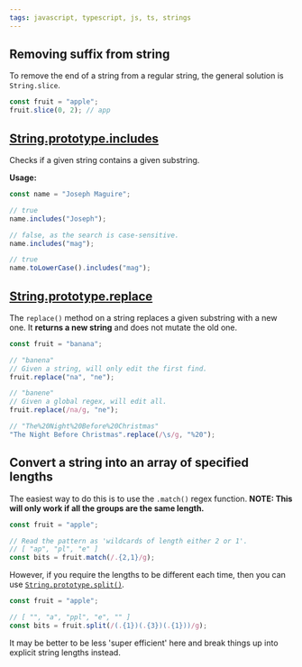 ```yaml
---
tags: javascript, typescript, js, ts, strings
---
```


## Removing suffix from string

To remove the end of a string from a regular string, the general solution is `String.slice`.

```js
const fruit = "apple";
fruit.slice(0, 2); // app
```

## [String.prototype.includes](https://developer.mozilla.org/en-US/docs/Web/JavaScript/Reference/Global_Objects/String/includes)

Checks if a given string contains a given substring.

**Usage:**
```javascript
const name = "Joseph Maguire";

// true
name.includes("Joseph");

// false, as the search is case-sensitive.
name.includes("mag");

// true
name.toLowerCase().includes("mag");
```

## [String.prototype.replace](https://developer.mozilla.org/en-US/docs/Web/JavaScript/Reference/Global_Objects/String/replace)

The `replace()` method on a string replaces a given substring with a new one.
It **returns a new string** and does not mutate the old one.

```javascript
const fruit = "banana";

// "banena"
// Given a string, will only edit the first find.
fruit.replace("na", "ne");

// "banene"
// Given a global regex, will edit all.
fruit.replace(/na/g, "ne");

// "The%20Night%20Before%20Christmas"
"The Night Before Christmas".replace(/\s/g, "%20");
```

## Convert a string into an array of specified lengths

The easiest way to do this is to use the `.match()` regex function.
**NOTE: This will only work if all the groups are the same length.**

```javascript
const fruit = "apple";

// Read the pattern as 'wildcards of length either 2 or 1'.
// [ "ap", "pl", "e" ]
const bits = fruit.match(/.{2,1}/g);
```

However, if you require the lengths to be different each time, then you can use [`String.prototype.split()`](https://developer.mozilla.org/en-US/docs/Web/JavaScript/Reference/Global_Objects/String/split).

```javascript
const fruit = "apple";

// [ "", "a", "ppl", "e", "" ]
const bits = fruit.split(/(.{1})(.{3})(.{1}))/g);
```

It may be better to be less 'super efficient' here and break things up into explicit string lengths instead.
